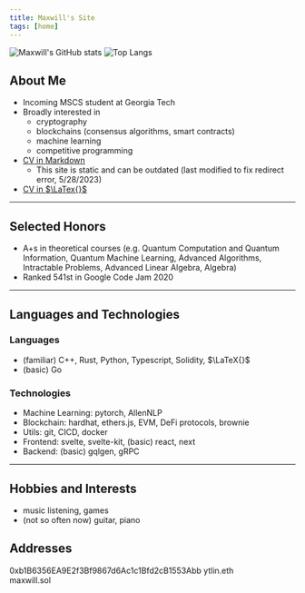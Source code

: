 ```yaml
---
title: Maxwill's Site
tags: [home]
---
```


![Maxwill's GitHub stats](https://github-readme-stats.vercel.app/api?username=eazyreal&show_icons=true&theme=dark&include_all_commits=true)
![Top Langs](https://github-readme-stats.vercel.app/api/top-langs/?username=eazyreal&show_icons=true&theme=dark)

## About Me
- Incoming MSCS student at Georgia Tech
- Broadly interested in
  - cryptography
  - blockchains (consensus algorithms, smart contracts)
  - machine learning
  - competitive programming
- [CV in Markdown](https://hackmd.io/@ytlin/cv)
  - This site is static and can be outdated (last modified to fix redirect error, 5/28/2023)
- [CV in $\LaTex{}$](https://drive.google.com/file/d/16nkGvbMUJJ8JabQOxMNzgntl9-LsBaEd)
  
---

## Selected Honors
- A+s in theoretical courses (e.g. Quantum Computation and Quantum Information, Quantum Machine Learning, Advanced Algorithms, Intractable Problems, Advanced Linear Algebra, Algebra)
- Ranked 541st in Google Code Jam 2020

---

## Languages and Technologies

### Languages
- (familiar) C++, Rust, Python, Typescript, Solidity, $\LaTeX{}$
- (basic) Go

### Technologies
- Machine Learning: pytorch, AllenNLP
- Blockchain: hardhat, ethers.js, EVM, DeFi protocols, brownie
- Utils: git, CICD, docker
- Frontend: svelte, svelte-kit, (basic) react, next
- Backend: (basic) gqlgen, gRPC

---

## Hobbies and Interests
- music listening, games
- (not so often now) guitar, piano

## Addresses
0xb1B6356EA9E2f3Bf9867d6Ac1c1Bfd2cB1553Abb
ytlin.eth  
maxwill.sol